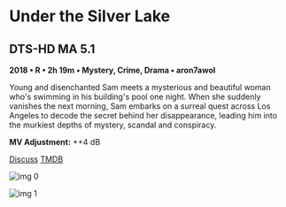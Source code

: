 # Under the Silver Lake

## DTS-HD MA 5.1

**2018 • R • 2h 19m • Mystery, Crime, Drama • aron7awol**

Young and disenchanted Sam meets a mysterious and beautiful woman who's swimming in his building's pool one night. When she suddenly vanishes the next morning, Sam embarks on a surreal quest across Los Angeles to decode the secret behind her disappearance, leading him into the murkiest depths of mystery, scandal and conspiracy.

**MV Adjustment:** ++4 dB

[Discuss](https://www.avsforum.com/threads/bass-eq-for-filtered-movies.2995212/post-57298568)  [TMDB](396461)

![img 0](https://i.imgur.com/s3sJVte.jpg)

![img 1](https://i.imgur.com/aakHPye.jpg)

